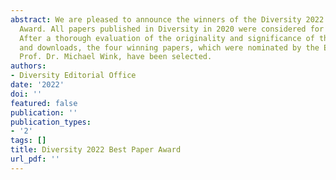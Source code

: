 ```yaml
---
abstract: We are pleased to announce the winners of the Diversity 2022 Best Paper
  Award. All papers published in Diversity in 2020 were considered for the award.
  After a thorough evaluation of the originality and significance of the papers, citations,
  and downloads, the four winning papers, which were nominated by the Editor-in-Chief,
  Prof. Dr. Michael Wink, have been selected.
authors:
- Diversity Editorial Office
date: '2022'
doi: ''
featured: false
publication: ''
publication_types:
- '2'
tags: []
title: Diversity 2022 Best Paper Award
url_pdf: ''
---
```

